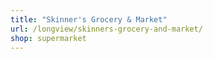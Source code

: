 ```yaml
---
title: "Skinner's Grocery & Market"
url: /longview/skinners-grocery-and-market/
shop: supermarket
---
```

